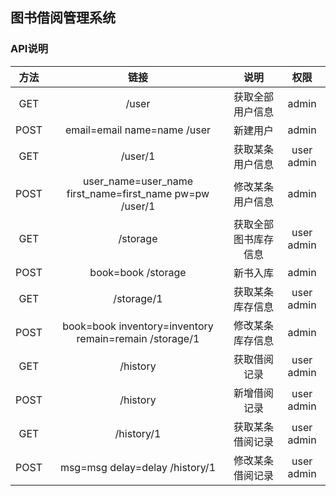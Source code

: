 ## 图书借阅管理系统

### API说明
| 方法 | 链接 | 说明 | 权限
| :----: |:---:| :---:| :---: |
| GET | /user | 获取全部用户信息 | admin | 
| POST | email=email name=name /user | 新建用户 | admin |
| GET | /user/1 | 获取某条用户信息 | user admin |
| POST | user_name=user_name first_name=first_name pw=pw /user/1 | 修改某条用户信息 | admin |
| GET | /storage | 获取全部图书库存信息 | user admin |
| POST | book=book /storage | 新书入库 | admin |
| GET | /storage/1 | 获取某条库存信息 | user admin |
| POST | book=book inventory=inventory remain=remain /storage/1 | 修改某条库存信息 | admin |
| GET | /history | 获取借阅记录 | user admin |
| POST | /history | 新增借阅记录 | user admin |
| GET | /history/1 | 获取某条借阅记录 | user admin |
| POST | msg=msg delay=delay /history/1 | 修改某条借阅记录 | user admin |




